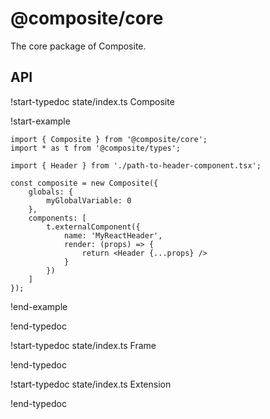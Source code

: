 # @composite/core

The core package of Composite. 

## API

!start-typedoc state/index.ts Composite

!start-example

```tsx
import { Composite } from '@composite/core';
import * as t from '@composite/types';

import { Header } from './path-to-header-component.tsx';

const composite = new Composite({
    globals: {
        myGlobalVariable: 0
    },
    components: [
        t.externalComponent({
            name: 'MyReactHeader',
            render: (props) => {
                return <Header {...props} />
            }
        })
    ]
});
```

!end-example

!end-typedoc

!start-typedoc state/index.ts Frame

!end-typedoc

!start-typedoc state/index.ts Extension

!end-typedoc

